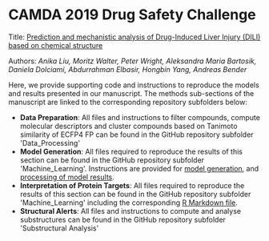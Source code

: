 # CAMDA 2019 Drug Safety Challenge

Title: [Prediction and mechanistic analysis of Drug-Induced Liver Injury (DILI) based on chemical structure](https://www.researchsquare.com/article/rs-16599/v1)

Authors: *Anika Liu, Moritz Walter, Peter Wright, Aleksandra Maria Bartosik, Daniela Dolciami, Abdurrahman Elbasir, Hongbin Yang, Andreas Bender*

Here, we provide supporting code and instructions to reproduce the models and results presented in our manuscript. The methods sub-sections of the manuscript are linked to the corresponding repository subfolders below:

* **Data Preparation**: All files and instructions to filter compounds, compute molecular descriptors and cluster compounds based on Tanimoto similarity of ECFP4 FP can be found in the GitHub repository subfolder 'Data_Processing'
* **Model Generation**: All files required to reproduce the results of this section can be found in the GitHub repository subfolder 'Machine_Learning'. Instructions are provided for [model generation](https://github.com/anikaliu/CAMDA-DILI/blob/master/Machine_Learning/README.txt), and [processing of model results](https://github.com/anikaliu/CAMDA-DILI/blob/master/Machine_Learning/code/README_Model_Results_Processing.txt).
* **Interpretation of Protein Targets**: All files required to reproduce the results of this section can be found in the GitHub repository subfolder 'Machine_Learning' including the corresponding [R Markdown file](https://github.com/anikaliu/CAMDA-DILI/Machine_Learning/code/proteintarget_enrichment.nb.html).
* **Structural Alerts**: All files and instructions to compute and analyse substructures can be found in the GitHub repository subfolder 'Substructural Analysis'
